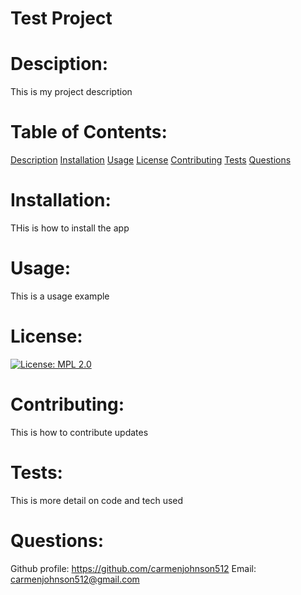 # Test Project

# Desciption: 
  This is my project description

# Table of Contents: 

  [Description](#installation)
  [Installation](#installation)
  [Usage](#usage)
  [License](#license)
  [Contributing](#contributing)
  [Tests](#tests)
  [Questions](#questions)

# Installation: 
  THis is how to install the app

# Usage:
  This is a usage example

# License: 
  [![License: MPL 2.0](https://img.shields.io/badge/License-MPL%202.0-brightgreen.svg)](https://opensource.org/licenses/MPL-2.0)

# Contributing:
  This is how to contribute updates

# Tests:
  This is more detail on code and tech used

# Questions:
  Github profile: https://github.com/carmenjohnson512
  Email: carmenjohnson512@gmail.com
